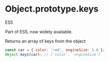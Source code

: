 # Object.prototype.keys

<div class="spec es5">ES5</div>

Part of ES5, now widely available.

Returns an array of keys from the object

```javascript
const car = { color: 'red', engineSize: 1.0 };
Object.keys(car); // ['color', 'engineSize']
```

